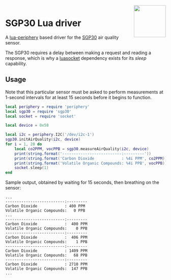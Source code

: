 <img align="right" src="sgp30.jp2" height="100">

# SGP30 Lua driver

A [lua-periphery](https://github.com/vsergeev/lua-periphery) based driver for the [SGP30](https://www.adafruit.com/product/3709) air quality sensor.

The SGP30 requires a delay between making a request and reading a response, which is why a [luasocket](https://luarocks.org/modules/luasocket/luasocket) dependency exists for its _sleep_ capability.

## Usage

Note that this particular sensor must be asked to perform measurements at 1-second intervals for at least 15 seconds before it begins to function.

```lua
local periphery = require 'periphery'
local sgp30 = require 'sgp30'
local socket = require 'socket'

local device = 0x58

local i2c = periphery.I2C('/dev/i2c-1')
sgp30.initAirQuality(i2c, device)
for i = 1, 20 do
	local co2PPM, vocPPB = sgp30.measureAirQuality(i2c, device)
	print(string.format('--------------------------:---------'))
	print(string.format('Carbon Dioxide            : %4i PPM', co2PPM))
	print(string.format('Volatile Organic Compounds: %4i PPB', vocPPB))
	socket.sleep(1)
end
```

Sample output, obtained by waiting for 15 seconds, then breathing on the sensor:

```
...
--------------------------:---------
Carbon Dioxide            : 400 PPM
Volatile Organic Compounds:   0 PPB
...
--------------------------:---------
Carbon Dioxide            :  400 PPM
Volatile Organic Compounds:    0 PPB
--------------------------:---------
Carbon Dioxide            :  406 PPM
Volatile Organic Compounds:    1 PPB
--------------------------:---------
Carbon Dioxide            : 1409 PPM
Volatile Organic Compounds:   68 PPB
--------------------------:---------
Carbon Dioxide            : 2710 PPM
Volatile Organic Compounds:  147 PPB
...
```
